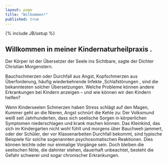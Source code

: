 ```yaml
---
layout: page
title: "Wilkommen!"
published: true
---
```


{% include JB/setup %}

## Willkommen in meiner Kindernaturheilpraxis .

Der Körper ist der Übersetzer der Seele ins Sichtbare, sagte der Dichter Christian Morgenstern. 

Bauchschmerzen oder Durchfall aus Angst, Kopfschmerzen aus Überforderung, häufig wiederkehrende Infekte  ,Schlafstörungen  ,   sind die bekanntesten solcher Übersetzungen. Welche Probleme können andere Erkrankungen bei Kindern anzeigen – und wie können wir den Kindern helfen?



Wenn Kinderseelen Schmerzen haben
Stress schlägt auf den Magen, Kummer geht an die Nieren, Angst schnürt die Kehle zu: Der Volksmund weiß seit Jahrhunderten, dass sich seelische Sorgen in körperlichen Symptomen niederschlagen und krank machen können. Das Kleinkind, das sich im Kindergarten nicht wohl fühlt und morgens über Bauchweh jammert, oder der Schüler, der vor Klassenarbeiten Durchfall bekommt, sind typische Beispiele für solche sogenannten psychosomatischen Reaktionen. Dies können leichte oder nur einmalige Vorgänge sein. Doch bleiben die seelischen Nöte, die dahinter stehen, dauerhaft unbeachtet, besteht die Gefahr schwerer und sogar chronischer Erkrankungen.
